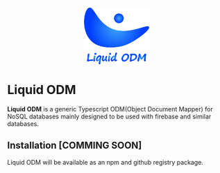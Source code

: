 <!-- markdownlint-disable-next-line -->
<p align="center">
  <img width="150" src="docs/assets/logo.svg" alt="logo">
</p>

# Liquid ODM

**Liquid ODM** is a generic Typescript ODM(Object Document Mapper) for NoSQL databases mainly designed to be used with firebase and similar databases.

## Installation [COMMING SOON]

Liquid ODM will be available as an npm and github registry package.